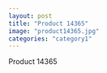 ```yaml
---
layout: post
title: "Product 14365"
image: "product14365.jpg"
categories: "category1"
---
```

Product 14365
